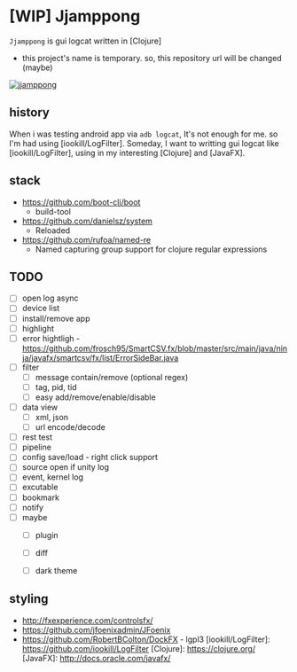 # [WIP] Jjamppong

`Jjamppong` is gui logcat written in [Clojure]

* this project's name is temporary. so, this repository url will be changed (maybe)


[![jjamppong](https://img.youtube.com/vi/X9a6c1IQp0o/0.jpg)](https://www.youtube.com/watch?v=X9a6c1IQp0o)




## history
When i was testing android app via `adb logcat`, It's not enough for me.
 so I'm had using [iookill/LogFilter].
 Someday, I want to writting gui logcat like [iookill/LogFilter], using in my interesting [Clojure] and [JavaFX].


## stack
* https://github.com/boot-clj/boot
  - build-tool
* https://github.com/danielsz/system
  - Reloaded
* https://github.com/rufoa/named-re
  - Named capturing group support for clojure regular expressions


## TODO
- [ ] open log async
- [ ] device list
- [ ] install/remove app
- [ ] highlight
- [ ] error hightligh - https://github.com/frosch95/SmartCSV.fx/blob/master/src/main/java/ninja/javafx/smartcsv/fx/list/ErrorSideBar.java
- [ ] filter
    - [ ] message contain/remove (optional regex)
    - [ ] tag, pid, tid
    - [ ] easy add/remove/enable/disable
- [ ] data view
    - [ ] xml, json
    - [ ] url encode/decode
- [ ] rest test
- [ ] pipeline
- [ ] config save/load - right click support
- [ ] source open if unity log
- [ ] event, kernel log
- [ ] excutable
- [ ] bookmark
- [ ] notify
- [ ] maybe
   - [ ] plugin
   - [ ] diff
   - [ ] dark theme


## styling
* http://fxexperience.com/controlsfx/
* https://github.com/jfoenixadmin/JFoenix
* https://github.com/RobertBColton/DockFX - lgpl3
[iookill/LogFilter]: https://github.com/iookill/LogFilter
[Clojure]: https://clojure.org/
[JavaFX]: http://docs.oracle.com/javafx/
